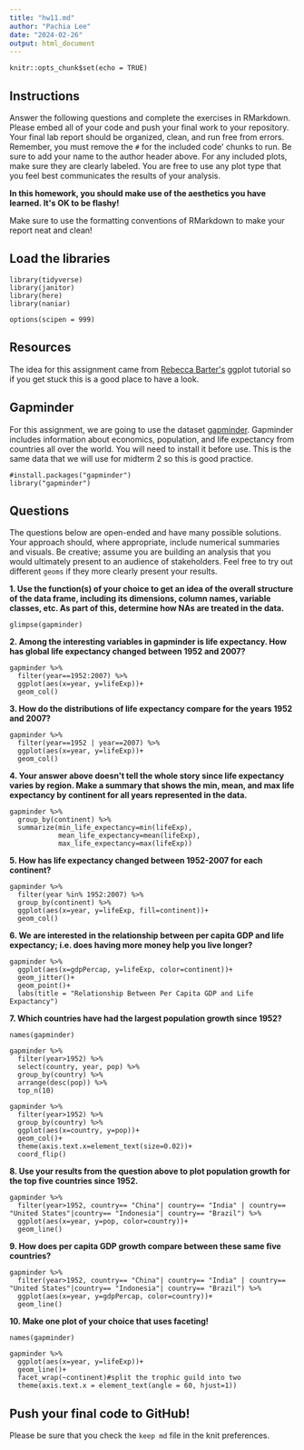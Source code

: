 ```yaml
---
title: "hw11.md"
author: "Pachia Lee"
date: "2024-02-26"
output: html_document
---
```


```{r setup, include=FALSE}
knitr::opts_chunk$set(echo = TRUE)
```

## Instructions
Answer the following questions and complete the exercises in RMarkdown. Please embed all of your code and push your final work to your repository. Your final lab report should be organized, clean, and run free from errors. Remember, you must remove the `#` for the included code'   chunks to run. Be sure to add your name to the author header above. For any included plots, make sure they are clearly labeled. You are free to use any plot type that you feel best communicates the results of your analysis.  

**In this homework, you should make use of the aesthetics you have learned. It's OK to be flashy!**

Make sure to use the formatting conventions of RMarkdown to make your report neat and clean!  

## Load the libraries
```{r message=FALSE, warning=FALSE}
library(tidyverse)
library(janitor)
library(here)
library(naniar)
``` 

```{r}
options(scipen = 999)
```

## Resources
The idea for this assignment came from [Rebecca Barter's](http://www.rebeccabarter.com/blog/2017-11-17-ggplot2_tutorial/) ggplot tutorial so if you get stuck this is a good place to have a look.  

## Gapminder
For this assignment, we are going to use the dataset [gapminder](https://cran.r-project.org/web/packages/gapminder/index.html). Gapminder includes information about economics, population, and life expectancy from countries all over the world. You will need to install it before use. This is the same data that we will use for midterm 2 so this is good practice.
```{r}
#install.packages("gapminder")
library("gapminder")
```

## Questions
The questions below are open-ended and have many possible solutions. Your approach should, where appropriate, include numerical summaries and visuals. Be creative; assume you are building an analysis that you would ultimately present to an audience of stakeholders. Feel free to try out different `geoms` if they more clearly present your results.  

**1. Use the function(s) of your choice to get an idea of the overall structure of the data frame, including its dimensions, column names, variable classes, etc. As part of this, determine how NAs are treated in the data.**  
```{r}
glimpse(gapminder)
```

**2. Among the interesting variables in gapminder is life expectancy. How has global life expectancy changed between 1952 and 2007?**
```{r}
gapminder %>% 
  filter(year==1952:2007) %>%
  ggplot(aes(x=year, y=lifeExp))+
  geom_col()
```

**3. How do the distributions of life expectancy compare for the years 1952 and 2007?**
```{r}
gapminder %>% 
  filter(year==1952 | year==2007) %>%
  ggplot(aes(x=year, y=lifeExp))+
  geom_col()
```

**4. Your answer above doesn't tell the whole story since life expectancy varies by region. Make a summary that shows the min, mean, and max life expectancy by continent for all years represented in the data.**
```{r}
gapminder %>% 
  group_by(continent) %>% 
  summarize(min_life_expectancy=min(lifeExp),
            mean_life_expectancy=mean(lifeExp),
            max_life_expectancy=max(lifeExp))
```

**5. How has life expectancy changed between 1952-2007 for each continent?**
```{r}
gapminder %>% 
  filter(year %in% 1952:2007) %>% 
  group_by(continent) %>% 
  ggplot(aes(x=year, y=lifeExp, fill=continent))+
  geom_col()
```

**6. We are interested in the relationship between per capita GDP and life expectancy; i.e. does having more money help you live longer?**
```{r}
gapminder %>% 
  ggplot(aes(x=gdpPercap, y=lifeExp, color=continent))+
  geom_jitter()+
  geom_point()+
  labs(title = "Relationship Between Per Capita GDP and Life Expactancy")
```

**7. Which countries have had the largest population growth since 1952?**
```{r}
names(gapminder)
```

```{r}
gapminder %>% 
  filter(year>1952) %>%
  select(country, year, pop) %>% 
  group_by(country) %>%
  arrange(desc(pop)) %>% 
  top_n(10)
```


```{r}
gapminder %>% 
  filter(year>1952) %>%
  group_by(country) %>% 
  ggplot(aes(x=country, y=pop))+
  geom_col()+
  theme(axis.text.x=element_text(size=0.02))+
  coord_flip()
```

**8. Use your results from the question above to plot population growth for the top five countries since 1952.**
```{r}
gapminder %>% 
  filter(year>1952, country== "China"| country== "India" | country== "United States"|country== "Indonesia"| country== "Brazil") %>% 
  ggplot(aes(x=year, y=pop, color=country))+
  geom_line()
```

**9. How does per capita GDP growth compare between these same five countries?**
```{r}
gapminder %>% 
  filter(year>1952, country== "China"| country== "India" | country== "United States"|country== "Indonesia"| country== "Brazil") %>% 
  ggplot(aes(x=year, y=gdpPercap, color=country))+
  geom_line()
```

**10. Make one plot of your choice that uses faceting!**
```{r}
names(gapminder)
```


```{r}
gapminder %>% 
  ggplot(aes(x=year, y=lifeExp))+
  geom_line()+
  facet_wrap(~continent)#split the trophic guild into two
  theme(axis.text.x = element_text(angle = 60, hjust=1))
```

## Push your final code to GitHub!
Please be sure that you check the `keep md` file in the knit preferences. 